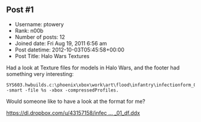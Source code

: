 ## Post #1
- Username: ptowery
- Rank: n00b
- Number of posts: 12
- Joined date: Fri Aug 19, 2011 6:56 am
- Post datetime: 2012-10-03T05:45:58+00:00
- Post Title: Halo Wars Textures

Had a look at Texture files for models in Halo Wars, and the footer had something very interesting:

```
SYS603.hwbuilds.c:\phoenix\xbox\work\art\flood\infantry\infectionform_01\infectionform_01_df.tga.DDXCONV -smart -file %s -xbox -compressedProfiles.
```

Would someone like to have a look at the format for me?

[https://dl.dropbox.com/u/43157158/infec ... _01_df.ddx](https://dl.dropbox.com/u/43157158/infectionform_01_df.ddx)
